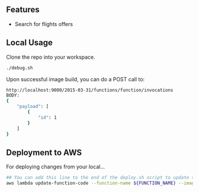 
## Features

- Search for flights offers

## Local Usage

Clone the repo into your workspace.

```sh
./debug.sh
```

Upon successful image build, you can do a POST call to:
```sh
http://localhost:9000/2015-03-31/functions/function/invocations
BODY:
{
    "payload": [
        {
            "id": 1
        }
    ]
}
```

## Deployment to AWS
For deploying changes from your local...

```sh
## You can add this line to the end of the deploy.sh script to update the code or replace the image_uri to the one generated from the deploy script
aws lambda update-function-code --function-name ${FUNCTION_NAME} --image-uri $IMAGE_URI --publish
```
